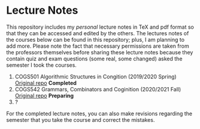 # Lecture Notes

This repository includes my *personal* lecture notes in TeX and pdf format so that they can be accessed and edited by the others. The lectures notes of the courses below can be found in this repository; plus, I am planning to add more. Please note the fact that necessary permissions are taken from the professors themselves before sharing these lecture notes because they contain quiz and exam questions (some real, some changed) asked the semester I took the courses.

1. COGS501 Algorithmic Structures in Congition (2019/2020 Spring)   [Original repo](https://github.com/bozsahin/cogs501)    **Completed**
2. COGS542 Grammars, Combinators and Coginition (2020/2021 Fall)    [Original repo](https://github.com/bozsahin/cogs542)    **Preparing**
3. ?

For the completed lecture notes, you can also make revisions regarding the semester that you take the course and correct the mistakes.
